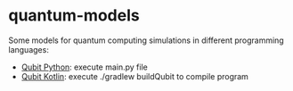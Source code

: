 # quantum-models
Some models for quantum computing simulations in different programming languages:
- [Qubit Python](https://github.com/nano-bytes/quantum-models/tree/master/qubit/python): execute main.py file
- [Qubit Kotlin](https://github.com/nano-bytes/quantum-models/tree/master/qubit/kotlin): execute ./gradlew buildQubit to compile program
